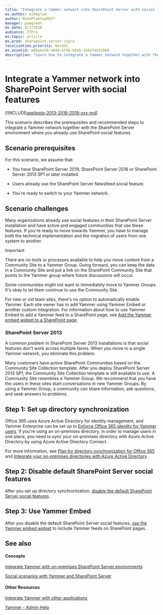 ```yaml
---
title: "Integrate a Yammer network into SharePoint Server with social features"
ms.author: mikeplum
author: MikePlumleyMSFT
manager: pamgreen
ms.date: 9/7/2018
audience: ITPro
ms.topic: article
ms.prod: sharepoint-server-itpro
localization_priority: Normal
ms.assetid: e8baee59-a84d-4f56-bdeb-45de7d522b68
description: "Learn how to integrate a Yammer network together with the SharePoint Server environment where you already use SharePoint social features."
---
```


# Integrate a Yammer network into SharePoint Server with social features

[!INCLUDE[appliesto-2013-2016-2019-xxx-md](../includes/appliesto-2013-2016-2019-xxx-md.md)] 
  
This scenario describes the prerequisites and recommended steps to integrate a Yammer network together with the SharePoint Server environment where you already use SharePoint social features.
  
## Scenario prerequisites

For this scenario, we assume that:
  
- You have SharePoint Server 2019, SharePoint Server 2016 or SharePoint Server 2013 SP1 or later installed.
    
- Users already use the SharePoint Server Newsfeed social feature.
    
- You're ready to switch to your Yammer network.
    
## Scenario challenges

Many organizations already use social features in their SharePoint Server installation and have active and engaged communities that use these features. If you're ready to move towards Yammer, you have to manage both the technical implementation and the migration of users from one system to another.
  

  
> [!IMPORTANT]
> There are no tools or processes available to help you move content from a Community Site to a Yammer Group. Going forward, you can keep the data in a Community Site and put a link on the SharePoint Community Site that points to the Yammer group where future discussions will occur. 
  
Some communities might not want to immediately move to Yammer Groups. It's okay to let them continue to use the Community Site.
  
For new or old team sites, there's no option to automatically enable Yammer. Each site owner has to add Yammer using Yammer Embed or another custom integration. For information about how to use Yammer Embed to add a Yammer feed to a SharePoint page, see [Add the Yammer embed widget to a SharePoint page](add-the-yammer-embed-widget-to-a-sharepoint-page.md).
  
### SharePoint Server 2013

A common problem in SharePoint Server 2013 installations is that social features don't work across multiple farms. When you move to a single Yammer network, you eliminate this problem.
  
Many customers have active SharePoint Communities based on the Community Site Collection template. After you deploy SharePoint Server 2013 SP1, the Community Site Collection template is still available to use. A Community Site resembles a Yammer Group. We recommend that you have the users in these sites start conversations in new Yammer Groups. By using a Yammer Group, a community can share information, ask questions, and seek answers to problems.

## Step 1: Set up directory synchronization

Office 365 uses Azure Active Directory for identity management, and Yammer Enterprise can be set up to [Enforce Office 365 identity for Yammer users](https://go.microsoft.com/fwlink/?linkid=875042). If you're using an on-premises directory, in order to manage users in one place, you need to sync your on-premises directory with Azure Active Directory by using Azure Active Directory Connect. 
  
For more information, see [Plan for directory synchronization for Office 365](https://go.microsoft.com/fwlink/?linkid=875044) and [Integrate your on-premises directories with Azure Active Directory](https://go.microsoft.com/fwlink/p/?LinkId=869669).
  
## Step 2: Disable default SharePoint Server social features

After you set up directory synchronization, [disable the default SharePoint Server social features](hide-sharepoint-server-social-features.md).
  
## Step 3: Use Yammer Embed

After you disable the default SharePoint Server social features, [use the Yammer embed widget](add-the-yammer-embed-widget-to-a-sharepoint-page.md) to include Yammer feeds on SharePoint pages. 
  
## See also

#### Concepts

[Integrate Yammer with on-premises SharePoint Server environments](integrate-yammer-with-on-premises-sharepoint-server-environments.md)
  
[Social scenarios with Yammer and SharePoint Server](social-scenarios-with-yammer-and-sharepoint-server.md)
#### Other Resources

[Integrate Yammer with other applications](https://go.microsoft.com/fwlink/p/?LinkId=402150)

[Yammer - Admin Help](/yammer/yammer-landing-page)

